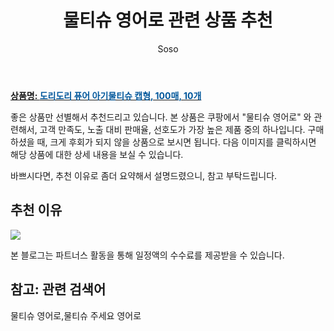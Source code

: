 ﻿---
layout: post
title:  "물티슈 영어로 관련 상품 추천"
author: Soso
categories: [ 출산 / 육아]
tags: [물티슈 영어로,물티슈 주세요 영어로]
image: https://ads-partners.coupang.com/image1/bY8oy1cDwbskmRMGbYTlp_aJ5iYPkI07DoakKXOPaEfHCltmKK4LnMbITP1tAWnIzliYZxwTu0rgfGtDJ3wrnIuFEe0bZkyJIGGOZDj3vbon86AjkXIUtWKnR4Vrvb2dnLt5rt9_QDaDLyF72JYpDIZqKxF_PTEN5a_zz76WQXHL1o13sf2IEwYx52x9eazoRjqrQBCLCwHvZLGmKMttWwgpUbkjawwBY3NRRcJIfT-sjLr7_1paygUoDkC0DjQ7AdGwTjMttChy5x-Oq7F88k_DKaPOGI_YcptH4g== 
description: "쿠팡에서 물티슈 영어로 관련 상품으로 가장 고객 선호도가 높은 제품 중 하나입니다."
---

<a href="https://link.coupang.com/re/AFFSDP?lptag=AF5673682&pageKey=7337906952&itemId=18853150611&vendorItemId=82042656585&traceid=V0-153-1f629847d93d35ef&clickBeacon=poGmaaoAz818ahBapoeXu41gz5H4ZJ7TayokzWsqREeHzzgoZQkMYVpD4d-Zj0bJso-yTm3fBa-EPmjSUBoIxTa9nUbxGPXCgn11r9H6oY9Sbi25beQEqugopm0Pekv89bEgZHxNt3af3ZnGkYNTxGe7p0wq_A6RlKpH0aFH964SWCggUvjATtMmikzWBc23xGNFtOWKSqwPeLxZzaH9YyME8TpzlNHvYwhWNVfNAurj_jP0fCbivMyGkiQQcRLN2_OQBRX09APex2qzKdLdvTRNK6otXhC5Qvv60aVt4UPGM0PIA0-ihw_8TEakeMtkVFQUdUSiDjMhwe_hvumCWa51G3Dm8LZ4OG7akbbLUQRnGAXBi99qR93XpYq1pVyl2QTbQgkeXnQYJYCN-9OcQdsTgcfjikgY2vuk7EPesZQNJ47YHbt7qcvDMHW-6_jPZpBhxJDvZFgibHMg5t79H3rL5Je7W1dduImtRjCroAHjfVGGjxLp8wctK1rSJ2V77IL4z_3-Gnt8-gx4ADHjJHtBoUY0liqm9Gr_5I_d92Au_8dggxtqHHw3l2OuobSGt6ocFZPgPzasmM-xBv2MdltivyjWMDdFhSmTEI5LdnHSYZ6HIlEl1TXX_4g5xeQKDOvMJZyqW1IP6fWeLFvSKR_Vgdzdmxbz8Hjl3EBq3DfJ-hy-lhdNSOk0qUzt6wI8ut3G0HPre0slq7SDPba7IxEIimqkivyWP3HqNwLy6o4lEcM0dsmNeYj4q98xblxKAQTDjImqGOxRJSD1iLJVPMrduH2Ikkmhs1PHcFx6V4jCYhH9wJx4NiWv-ySWUFcv9G22SW9CcFDtNODyIp4Nd_rlrA8ff5Ly8icDyb2y5Y_qIJ-5K6D5xUyDQAR71BaeTiezAwBOePBaLRAoTa6nirf962I%3D&requestid=20240201104816415066863557&token=31850C%7CMIXED"><b>상품명: <font color='#01579B'>도리도리 퓨어 아기물티슈 캡형, 100매, 10개</font></b></a>

좋은 상품만 선별해서 추천드리고 있습니다.
본 상품은 쿠팡에서 "물티슈 영어로" 와 관련해서, 고객 만족도, 노출 대비 판매율, 선호도가 가장 높은 제품 중의 하나입니다.
구매하셨을 때, 크게 후회가 되지 않을 상품으로 보시면 됩니다. 
다음 이미지를 클릭하시면 해당 상품에 대한 상세 내용을 보실 수 있습니다.

바쁘시다면, 추천 이유로 좀더 요약해서 설명드렸으니, 참고 부탁드립니다.

## 추천 이유 

<a href="https://link.coupang.com/re/AFFSDP?lptag=AF5673682&pageKey=7337906952&itemId=18853150611&vendorItemId=82042656585&traceid=V0-153-1f629847d93d35ef&clickBeacon=poGmaaoAz818ahBapoeXu41gz5H4ZJ7TayokzWsqREeHzzgoZQkMYVpD4d-Zj0bJso-yTm3fBa-EPmjSUBoIxTa9nUbxGPXCgn11r9H6oY9Sbi25beQEqugopm0Pekv89bEgZHxNt3af3ZnGkYNTxGe7p0wq_A6RlKpH0aFH964SWCggUvjATtMmikzWBc23xGNFtOWKSqwPeLxZzaH9YyME8TpzlNHvYwhWNVfNAurj_jP0fCbivMyGkiQQcRLN2_OQBRX09APex2qzKdLdvTRNK6otXhC5Qvv60aVt4UPGM0PIA0-ihw_8TEakeMtkVFQUdUSiDjMhwe_hvumCWa51G3Dm8LZ4OG7akbbLUQRnGAXBi99qR93XpYq1pVyl2QTbQgkeXnQYJYCN-9OcQdsTgcfjikgY2vuk7EPesZQNJ47YHbt7qcvDMHW-6_jPZpBhxJDvZFgibHMg5t79H3rL5Je7W1dduImtRjCroAHjfVGGjxLp8wctK1rSJ2V77IL4z_3-Gnt8-gx4ADHjJHtBoUY0liqm9Gr_5I_d92Au_8dggxtqHHw3l2OuobSGt6ocFZPgPzasmM-xBv2MdltivyjWMDdFhSmTEI5LdnHSYZ6HIlEl1TXX_4g5xeQKDOvMJZyqW1IP6fWeLFvSKR_Vgdzdmxbz8Hjl3EBq3DfJ-hy-lhdNSOk0qUzt6wI8ut3G0HPre0slq7SDPba7IxEIimqkivyWP3HqNwLy6o4lEcM0dsmNeYj4q98xblxKAQTDjImqGOxRJSD1iLJVPMrduH2Ikkmhs1PHcFx6V4jCYhH9wJx4NiWv-ySWUFcv9G22SW9CcFDtNODyIp4Nd_rlrA8ff5Ly8icDyb2y5Y_qIJ-5K6D5xUyDQAR71BaeTiezAwBOePBaLRAoTa6nirf962I%3D&requestid=20240201104816415066863557&token=31850C%7CMIXED"><img src="https://thumbnail8.coupangcdn.com/thumbnails/remote/q89/image/retail/images/4918329238324454-2a70b026-8a95-4612-af2a-8f36d776902e.jpg"></a> 

본 블로그는 파트너스 활동을 통해 일정액의 수수료를 제공받을 수 있습니다.

## 참고: 관련 검색어    
물티슈 영어로,물티슈 주세요 영어로
